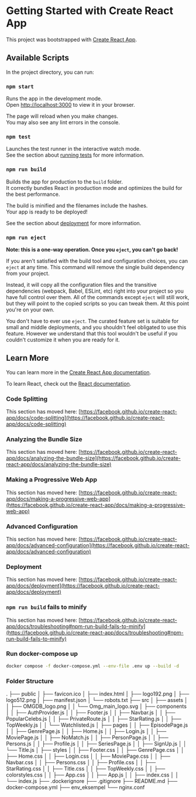 # Getting Started with Create React App

This project was bootstrapped with [Create React App](https://github.com/facebook/create-react-app).

## Available Scripts

In the project directory, you can run:

### `npm start`

Runs the app in the development mode.\
Open [http://localhost:3000](http://localhost:3000) to view it in your browser.

The page will reload when you make changes.\
You may also see any lint errors in the console.

### `npm test`

Launches the test runner in the interactive watch mode.\
See the section about [running tests](https://facebook.github.io/create-react-app/docs/running-tests) for more information.

### `npm run build`

Builds the app for production to the `build` folder.\
It correctly bundles React in production mode and optimizes the build for the best performance.

The build is minified and the filenames include the hashes.\
Your app is ready to be deployed!

See the section about [deployment](https://facebook.github.io/create-react-app/docs/deployment) for more information.

### `npm run eject`

**Note: this is a one-way operation. Once you `eject`, you can't go back!**

If you aren't satisfied with the build tool and configuration choices, you can `eject` at any time. This command will remove the single build dependency from your project.

Instead, it will copy all the configuration files and the transitive dependencies (webpack, Babel, ESLint, etc) right into your project so you have full control over them. All of the commands except `eject` will still work, but they will point to the copied scripts so you can tweak them. At this point you're on your own.

You don't have to ever use `eject`. The curated feature set is suitable for small and middle deployments, and you shouldn't feel obligated to use this feature. However we understand that this tool wouldn't be useful if you couldn't customize it when you are ready for it.

## Learn More

You can learn more in the [Create React App documentation](https://facebook.github.io/create-react-app/docs/getting-started).

To learn React, check out the [React documentation](https://reactjs.org/).

### Code Splitting

This section has moved here: [https://facebook.github.io/create-react-app/docs/code-splitting](https://facebook.github.io/create-react-app/docs/code-splitting)

### Analyzing the Bundle Size

This section has moved here: [https://facebook.github.io/create-react-app/docs/analyzing-the-bundle-size](https://facebook.github.io/create-react-app/docs/analyzing-the-bundle-size)

### Making a Progressive Web App

This section has moved here: [https://facebook.github.io/create-react-app/docs/making-a-progressive-web-app](https://facebook.github.io/create-react-app/docs/making-a-progressive-web-app)

### Advanced Configuration

This section has moved here: [https://facebook.github.io/create-react-app/docs/advanced-configuration](https://facebook.github.io/create-react-app/docs/advanced-configuration)

### Deployment

This section has moved here: [https://facebook.github.io/create-react-app/docs/deployment](https://facebook.github.io/create-react-app/docs/deployment)

### `npm run build` fails to minify

This section has moved here: [https://facebook.github.io/create-react-app/docs/troubleshooting#npm-run-build-fails-to-minify](https://facebook.github.io/create-react-app/docs/troubleshooting#npm-run-build-fails-to-minify)

### Run docker-compose up

```sh
docker compose -f docker-compose.yml --env-file .env up --build -d
```

### Folder Structure

. ├── public 
│ ├── favicon.ico 
│ ├── index.html 
│ ├── logo192.png 
│ ├── logo512.png 
│ ├── manifest.json 
│ └── robots.txt 
├── src 
│ ├── assets 
│ │ ├── OMGDB_logo.png 
│ │ └── Omg_main_logo.svg 
│ ├── components 
│ │ ├── AuthProvider.js 
│ │ ├── Footer.js 
│ │ ├── Navbar.js 
│ │ ├── PopularCelebs.js 
│ │ ├── PrivateRoute.js 
│ │ ├── StarRating.js 
│ │ ├── TopWeekly.js 
│ │ └── Watchlisted.js 
│ ├── pages 
│ │ ├── EpisodePage.js 
│ │ ├── GenrePage.js 
│ │ ├── Home.js 
│ │ ├── Login.js 
│ │ ├── MoviePage.js 
│ │ ├── NoMatch.js 
│ │ ├── PersonPage.js 
│ │ ├── Persons.js 
│ │ ├── Profile.js 
│ │ ├── SeriesPage.js 
│ │ ├── SignUp.js 
│ │ └── Title.js 
│ ├── styles 
│ │ ├── Footer.css 
│ │ ├── GenrePage.css 
│ │ ├── Home.css 
│ │ ├── Login.css 
│ │ ├── MoviePage.css 
│ │ ├── Navbar.css 
│ │ ├── Persons.css 
│ │ ├── Profile.css 
│ │ ├── StarRating.css 
│ │ ├── Title.css 
│ │ ├── TopWeekly.css 
│ │ ├── colorstyles.css 
│ │ ├── App.css 
│ │ ├── App.js 
│ │ ├── index.css 
│ │ └── index.js 
├── .dockerignore 
├── .gitignore 
├── README.md 
├── docker-compose.yml 
├── env_eksempel 
└── nginx.conf